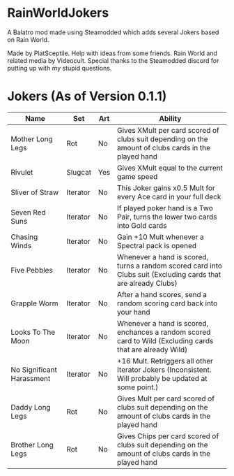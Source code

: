 # RainWorldJokers
A Balatro mod made using Steamodded which adds several Jokers based on Rain World.

Made by PlatSceptile. Help with ideas from some friends. Rain World and related media by Videocult.
Special thanks to the Steamodded discord for putting up with my stupid questions.

# Jokers (As of Version 0.1.1)
| Name | Set | Art | Ability
| ---  | --- | --- | ---
|Mother Long Legs|Rot|No| Gives XMult per card scored of clubs suit depending on the amount of clubs cards in the played hand |
|Rivulet|Slugcat|Yes| Gives XMult equal to the current game speed |
|Sliver of Straw|Iterator|No| This Joker gains x0.5 Mult for every Ace card in your full deck |
|Seven Red Suns|Iterator|No| If played poker hand is a Two Pair, turns the lower two cards into Gold cards |
|Chasing Winds|Iterator|No| Gain +10 Mult whenever a Spectral pack is opened |
|Five Pebbles|Iterator|No| Whenever a hand is scored, turns a random scored card into Clubs suit (Excluding cards that are already Clubs) |
|Grapple Worm|Iterator|No| After a hand scores, send a random scoring card back into your hand |
|Looks To The Moon|Iterator|No| Whenever a hand is scored, enchances a random scored card to Wild (Excluding cards that are already Wild) |
|No Significant Harassment|Iterator|No| +16 Mult. Retriggers all other Iterator Jokers (Inconsistent. Will probably be updated at some point.) |
|Daddy Long Legs|Rot|No| Gives Mult per card scored of clubs suit depending on the amount of clubs cards in the played hand |
|Brother Long Legs|Rot|No| Gives Chips per card scored of clubs suit depending on the amount of clubs cards in the played hand |
